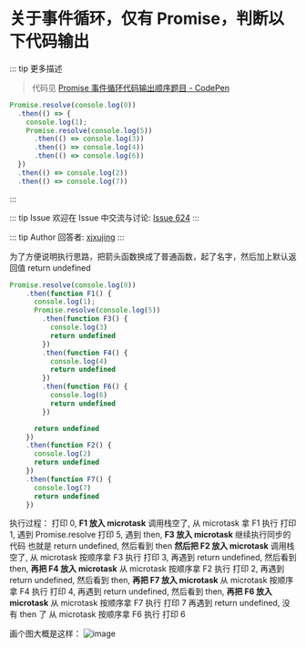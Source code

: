 # 关于事件循环，仅有 Promise，判断以下代码输出

::: tip 更多描述 
 > 代码见 [Promise 事件循环代码输出顺序题目 - CodePen](https://codepen.io/shanyue/pen/XWRJjwz)

``` js
Promise.resolve(console.log(0))
  .then(() => {
    console.log(1);
    Promise.resolve(console.log(5))
      .then(() => console.log(3))
      .then(() => console.log(4))
      .then(() => console.log(6))
  })
  .then(() => console.log(2))
  .then(() => console.log(7))
``` 
::: 

::: tip Issue 
 欢迎在 Issue 中交流与讨论: [Issue 624](https://github.com/shfshanyue/Daily-Question/issues/624) 
:::

::: tip Author 
回答者: [xjxujing](https://github.com/xjxujing) 
:::

为了方便说明执行思路，把箭头函数换成了普通函数，起了名字，然后加上默认返回值 return  undefined
```js
Promise.resolve(console.log(0))
    .then(function F1() {
      console.log(1);
      Promise.resolve(console.log(5))
        .then(function F3() {
          console.log(3)
          return undefined
        })
        .then(function F4() {
          console.log(4)
          return undefined
        })
        .then(function F6() {
          console.log(6)
          return undefined
        })

      return undefined
    })
    .then(function F2() {
      console.log(2)
      return undefined
    })
    .then(function F7() {
      console.log(7)
      return undefined
    })
```

执行过程：
打印 0, **F1 放入 microtask**
调用栈空了, 从 microtask 拿 F1 执行 
打印 1, 遇到 Promise.resolve
打印 5, 遇到 then, **F3 放入 microtask**
继续执行同步的代码 也就是 return undefined, 然后看到 then
**然后把 F2 放入 microtask**
调用栈空了, 从 microtask 按顺序拿 F3 执行
打印 3, 再遇到 return undefined, 然后看到 then, **再把 F4 放入 microtask**
从 microtask 按顺序拿 F2 执行
打印 2, 再遇到 return undefined, 然后看到 then, **再把 F7 放入 microtask**
从 microtask 按顺序拿 F4 执行
打印 4, 再遇到 return undefined, 然后看到 then, **再把 F6 放入 microtask**
从 microtask 按顺序拿 F7 执行
 打印 7 再遇到 return undefined, 没有 then 了
从 microtask 按顺序拿 F6 执行
打印 6


画个图大概是这样：
![image](https://user-images.githubusercontent.com/50768544/123897414-ecbb8980-d995-11eb-8293-01e274dd876f.png)
